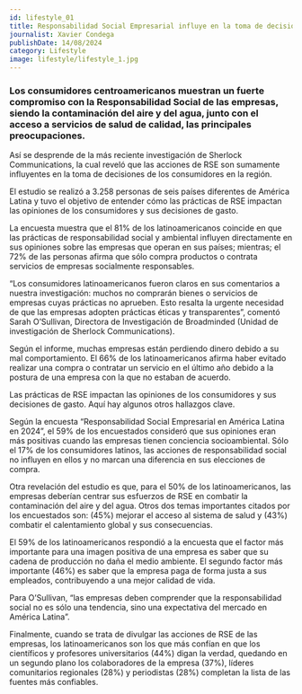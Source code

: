 ```yaml
---
id: lifestyle_01
title: Responsabilidad Social Empresarial influye en la toma de decisión de consumidores latinoamericanos
journalist: Xavier Condega
publishDate: 14/08/2024
category: Lifestyle
image: lifestyle/lifestyle_1.jpg
---
```

### Los consumidores centroamericanos muestran un fuerte compromiso con la Responsabilidad Social de las empresas, siendo la contaminación del aire y del agua, junto con el acceso a servicios de salud de calidad, las principales preocupaciones.

Así se desprende de la más reciente investigación de Sherlock Communications, la cual reveló que las acciones de RSE son sumamente influyentes en la toma de decisiones de los consumidores en la región.

El estudio se realizó a 3.258 personas de seis países diferentes de América Latina y tuvo el objetivo de entender cómo las prácticas de RSE impactan las opiniones de los consumidores y sus decisiones de gasto.

La encuesta muestra que el 81% de los latinoamericanos coincide en que las prácticas de responsabilidad social y ambiental influyen directamente en sus opiniones sobre las empresas que operan en sus países; mientras; el 72% de las personas afirma que sólo compra productos o contrata servicios de empresas socialmente responsables.

“Los consumidores latinoamericanos fueron claros en sus comentarios a nuestra investigación: muchos no comprarán bienes o servicios de empresas cuyas prácticas no aprueben. Esto resalta la urgente necesidad de que las empresas adopten prácticas éticas y transparentes”, comentó Sarah O’Sullivan, Directora de Investigación de Broadminded (Unidad de investigación de Sherlock Communications).

Según el informe, muchas empresas están perdiendo dinero debido a su mal comportamiento. El 66% de los latinoamericanos afirma haber evitado realizar una compra o contratar un servicio en el último año debido a la postura de una empresa con la que no estaban de acuerdo.

Las prácticas de RSE impactan las opiniones de los consumidores y sus decisiones de gasto. Aquí hay algunos otros hallazgos clave.

Según la encuesta “Responsabilidad Social Empresarial en América Latina en 2024”, el 59% de los encuestados consideró que sus opiniones eran más positivas cuando las empresas tienen conciencia socioambiental. Sólo el 17% de los consumidores latinos, las acciones de responsabilidad social no influyen en ellos y no marcan una diferencia en sus elecciones de compra.

Otra revelación del estudio es que, para el 50% de los latinoamericanos, las empresas deberían centrar sus esfuerzos de RSE en combatir la contaminación del aire y del agua. Otros dos temas importantes citados por los encuestados son: (45%) mejorar el acceso al sistema de salud y (43%) combatir el calentamiento global y sus consecuencias.

El 59% de los latinoamericanos respondió a la encuesta que el factor más importante para una imagen positiva de una empresa es saber que su cadena de producción no daña el medio ambiente. El segundo factor más importante (46%) es saber que la empresa paga de forma justa a sus empleados, contribuyendo a una mejor calidad de vida.

Para O’Sullivan, “las empresas deben comprender que la responsabilidad social no es sólo una tendencia, sino una expectativa del mercado en América Latina”.

Finalmente, cuando se trata de divulgar las acciones de RSE de las empresas, los latinoamericanos son los que más confían en que los científicos y profesores universitarios (44%) digan la verdad, quedando en un segundo plano los colaboradores de la empresa (37%), líderes comunitarios regionales (28%) y periodistas (28%) completan la lista de las fuentes más confiables.
